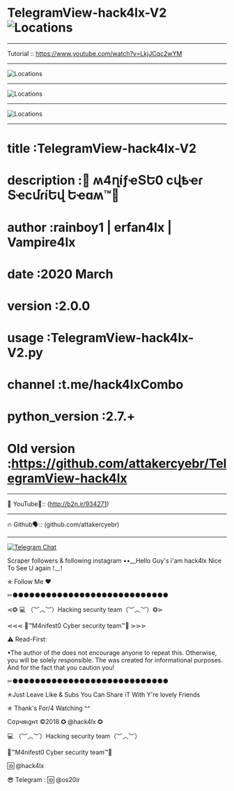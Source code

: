 # TelegramView-hack4lx-V2![Locations](https://github.com/attakercyebr/haxk4lx_toolkit/blob/master/levlogo.png) 

**********************************************************

Tutorial :: https://www.youtube.com/watch?v=LkjJCqc2wYM


**********************************************************
![Locations](https://github.com/attakercyebr/TelegramView-hack4lx-V2/blob/master/00.png) 

**********************************************************
![Locations](https://github.com/attakercyebr/TelegramView-hack4lx-V2/blob/master/000.png) 

**********************************************************

![Locations](https://github.com/attakercyebr/TelegramView-hack4lx-V2/blob/master/0000.png) 

**********************************************************
# title           :TelegramView-hack4lx-V2
# description     :👊 ʍ4ղíƒҽՏԵ0 ϲվҍҽɾ ՏҽϲմɾíԵվ Եҽɑʍ™💪
# author          :rainboy1 | erfan4lx | Vampire4lx
# date            :2020 March
# version         :2.0.0
# usage           :TelegramView-hack4lx-V2.py
# channel         :t.me/hack4lxCombo
# python_version  :2.7.+
# Old version     :https://github.com/attakercyebr/TelegramView-hack4lx

**********************************************************

🦠 YouTube👣:: (http://b2n.ir/934271)
**********************************************************

🔥 Github🗣:: (github.com/attakercyebr)
**********************************************************

[![Telegram Chat](https://img.shields.io/badge/chat%20on-Telegram-blue.svg)](https://t.me/hack4lx)

Scraper followers & following instagram ••__Hello Guy's i'am hack4lx Nice To See U again !._.!

✯ Follow Me ♥

✂●●●●●●●●●●●●●●●●●●●●●●●●●●●●

⋖❂ 💻 （︶︿︶）Hacking security team（︶︿︶）❂⋗

⋖⋖⋖ 💢™M4nifest0 Cyber security team™💢 ⋗⋗⋗

⚠️ Read-First:

•The author of the does not encourage anyone to repeat this. Otherwise, you will be solely responsible. The was created for informational purposes. And for the fact that you caution you!

✂●●●●●●●●●●●●●●●●●●●●●●●●●●●●

✯Just Leave Like & Subs You Can Share iT With Y're lovely Friends

✯ Thank's For/4 Watching ^^

Cσρчяιgнτ ©2018 ✪ @hack4lx ✪

💻 （︶︿︶）Hacking security team（︶︿︶）

💢™M4nifest0 Cyber security team™💢

🆔 @hack4lx

😎 Telegram : 🆔 @os20ir




